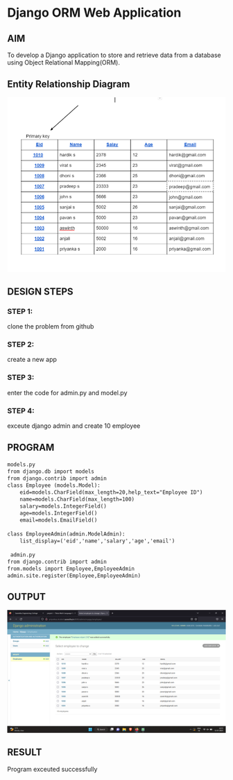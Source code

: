 # Django ORM Web Application

## AIM
To develop a Django application to store and retrieve data from a database using Object Relational Mapping(ORM).

## Entity Relationship Diagram

![Entity Relationship Diagram](./ER.png)

## DESIGN STEPS

### STEP 1:
clone the problem from github

### STEP 2:
create a new app

### STEP 3:
enter the code for admin.py and model.py
### STEP 4:
exceute django admin and create 10 employee


## PROGRAM

```
models.py
from django.db import models
from django.contrib import admin
class Employee (models.Model):
    eid=models.CharField(max_length=20,help_text="Employee ID")
    name=models.CharField(max_length=100)
    salary=models.IntegerField()
    age=models.IntegerField()
    email=models.EmailField()

class EmployeeAdmin(admin.ModelAdmin):
    list_display=('eid','name','salary','age','email')

 admin.py
from django.contrib import admin
from.models import Employee,EmployeeAdmin
admin.site.register(Employee,EmployeeAdmin)
```

## OUTPUT

![OUTPUT](./in.png)


## RESULT
Program exceuted successfully

